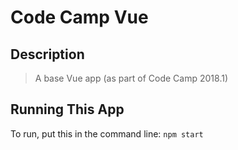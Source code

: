 # Code Camp Vue

## Description

> A base Vue app (as part of Code Camp 2018.1)

## Running This App

To run, put this in the command line:
    `npm start`